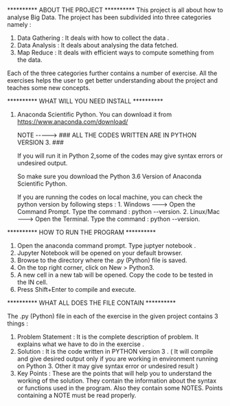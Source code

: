 **********      ABOUT THE PROJECT     **********
This project is all about how to analyse Big Data. The project has been subdivided into three categories namely :
1. Data Gathering : It deals with how to collect the data .
2. Data Analysis  : It deals about analysing the data fetched.
3. Map Reduce     : It deals with efficient ways to compute something from the data.

Each of the three categories further contains a number of exercise. 
All the exercises helps the user to get better understanding about the project and teaches some new concepts.




**********		WHAT WILL YOU NEED INSTALL	 	**********

1. 	Anaconda Scientific Python. You can download it from https://www.anaconda.com/download/
	
	NOTE ----->		### ALL THE CODES WRITTEN ARE IN PYTHON VERSION 3.	###

	If you will run it in Python 2,some of the codes may give syntax errors or undesired output.  
	
	So make sure you download the Python 3.6 Version of Anaconda Scientific Python. 

	If you are running the codes on local machine, you can check the python version by following steps :
		1.	Windows    ---> Open the Command Prompt. Type the command 	:		python --version.
		2. 	Linux/Mac  ---> Open the Terminal. Type the command 		:		python --version.




********** 		HOW TO RUN THE PROGRAM			**********

1. 	Open the anaconda command prompt. Type  juptyer notebook .
2. 	Jupyter Notebook will be opened on your default browser.
3.	Browse to the directory where the .py (Python) file is saved.
4.	On the top right corner, click on New > Python3.
5. 	A new cell in a new tab will be opened.	Copy the code to be tested in the IN cell.
6.	Press Shift+Enter to compile and execute.




**********		WHAT ALL DOES THE FILE CONTAIN			**********  

The .py (Python) file in each of the exercise in the given project contains 3 things :

1.	Problem Statement 	: 	It is the complete description of problem. It explains what we have to do in the exercise .
2.	Solution			      :		It is the code written in PYTHON version 3 . ( It will compile and give desired output only if you are 
                            working in environment running  on Python 3. Other it may give syntax error or undesired result  )
3.	Key Points		    	:		These are the points that will help you to understand the working of the solution.
							            	They contain the information about the syntax or functions used in the program.
								            Also they contain some NOTES. 	Points containing a NOTE  must be read properly. 

